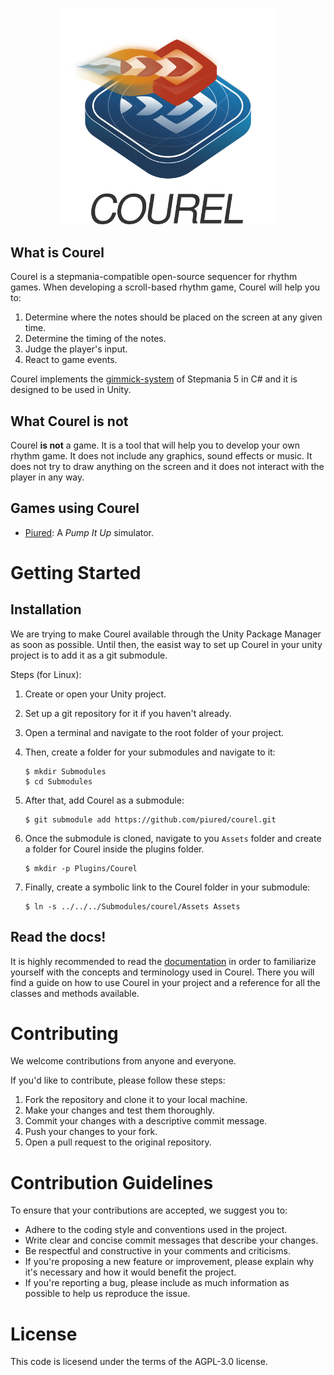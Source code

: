 <p align="center">
<picture>
 <source media="(prefers-color-scheme: dark)" srcset="Imgs/Logos/courel-dark.png">
 <img alt="Courel" src="Imgs/Logos/courel-light.png" width=350>
</picture>
</p>

## What is Courel

Courel is a stepmania-compatible open-source sequencer for rhythm games.
When developing a scroll-based rhythm game, Courel will help you to:

1. Determine where the notes should be placed on the screen at any given time.
2. Determine the timing of the notes.
3. Judge the player's input.
4. React to game events.

Courel implements the [gimmick-system](https://github.com/piured/sequencer-guide) of Stepmania 5 in C# and it is designed to be used in Unity.

## What Courel is not

Courel **is not** a game. It is a tool that will help you to develop your own rhythm game. It does not include any graphics, sound effects or music.
It does not try to draw anything on the screen and it does not interact with the player in any way.

## Games using Courel

- [Piured](https://github.com/piured/engine): A _Pump It Up_ simulator.

# Getting Started

## Installation

We are trying to make Courel available through the Unity Package Manager as soon as possible.
Until then, the easist way to set up Courel in your unity project is to add it as a git submodule.

Steps (for Linux):

1.  Create or open your Unity project.
2.  Set up a git repository for it if you haven't already.
3.  Open a terminal and navigate to the root folder of your project.
4.  Then, create a folder for your submodules and navigate to it:

        $ mkdir Submodules
        $ cd Submodules

5.  After that, add Courel as a submodule:

        $ git submodule add https://github.com/piured/courel.git

6.  Once the submodule is cloned, navigate to you `Assets` folder and create a folder for Courel inside the plugins folder.

        $ mkdir -p Plugins/Courel

7.  Finally, create a symbolic link to the Courel folder in your submodule:

        $ ln -s ../../../Submodules/courel/Assets Assets

## Read the docs!

It is highly recommended to read the [documentation](https://piured.github.io/courel/index.html) in order to familiarize yourself with the concepts and terminology used in Courel. There you will find a guide on how to use Courel in your project and a reference for all the classes and methods available.

# Contributing

We welcome contributions from anyone and everyone.

If you'd like to contribute, please follow these steps:

1. Fork the repository and clone it to your local machine.
2. Make your changes and test them thoroughly.
3. Commit your changes with a descriptive commit message.
4. Push your changes to your fork.
5. Open a pull request to the original repository.

# Contribution Guidelines

To ensure that your contributions are accepted, we suggest you to:

- Adhere to the coding style and conventions used in the project.
- Write clear and concise commit messages that describe your changes.
- Be respectful and constructive in your comments and criticisms.
- If you're proposing a new feature or improvement, please explain why it's necessary and how it would benefit the project.
- If you're reporting a bug, please include as much information as possible to help us reproduce the issue.

# License

This code is licesend under the terms of the AGPL-3.0 license.
